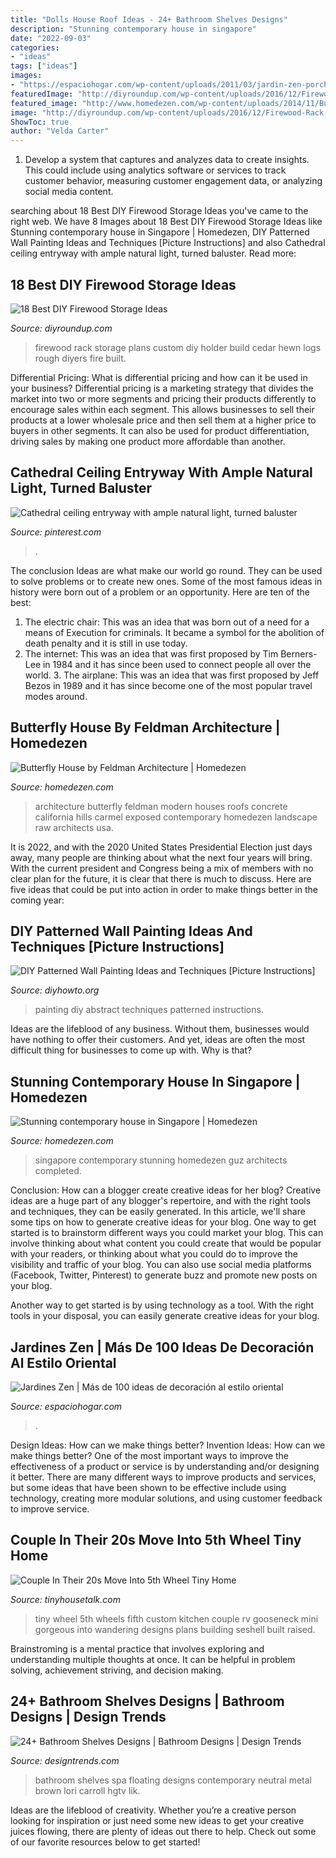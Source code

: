 ```yaml
---
title: "Dolls House Roof Ideas - 24+ Bathroom Shelves Designs"
description: "Stunning contemporary house in singapore"
date: "2022-09-03"
categories:
- "ideas"
tags: ["ideas"]
images:
- "https://espaciohogar.com/wp-content/uploads/2011/03/jardin-zen-porche-cubierto-jardines-zen.jpg"
featuredImage: "http://diyroundup.com/wp-content/uploads/2016/12/Firewood-Rack-From-Rough-Hewn-Cedar-Logs.jpeg"
featured_image: "http://www.homedezen.com/wp-content/uploads/2014/11/Butterfly-House-by-Feldman-Architecture-15.jpg"
image: "http://diyroundup.com/wp-content/uploads/2016/12/Firewood-Rack-From-Rough-Hewn-Cedar-Logs.jpeg"
ShowToc: true
author: "Velda Carter"
---
```



1. Develop a system that captures and analyzes data to create insights. This could include using analytics software or services to track customer behavior, measuring customer engagement data, or analyzing social media content. 

	

		
searching about 18 Best DIY Firewood Storage Ideas you've came to the right web. We have 8 Images about 18 Best DIY Firewood Storage Ideas like Stunning contemporary house in Singapore | Homedezen, DIY Patterned Wall Painting Ideas and Techniques [Picture Instructions] and also Cathedral ceiling entryway with ample natural light, turned baluster. Read more:
		
    
## 18 Best DIY Firewood Storage Ideas

<img loading=lazy src="http://diyroundup.com/wp-content/uploads/2016/12/Firewood-Rack-From-Rough-Hewn-Cedar-Logs.jpeg" onerror="this.onerror=null;this.src='https://tse1.mm.bing.net/th?id=OIP.tzAMA7mxvV9VV-_l9pNcfAHaJ4&amp;pid=15.1';" alt="18 Best DIY Firewood Storage Ideas">

_Source: diyroundup.com_

>firewood rack storage plans custom diy holder build cedar hewn logs rough diyers fire built. 

	

Differential Pricing: What is differential pricing and how can it be used in your business?
Differential pricing is a marketing strategy that divides the market into two or more segments and pricing their products differently to encourage sales within each segment. This allows businesses to sell their products at a lower wholesale price and then sell them at a higher price to buyers in other segments. It can also be used for product differentiation, driving sales by making one product more affordable than another.

    
## Cathedral Ceiling Entryway With Ample Natural Light, Turned Baluster

<img loading=lazy src="https://i.pinimg.com/736x/fb/e2/99/fbe2990fcfa10b11c4ce220019ec8eef.jpg" onerror="this.onerror=null;this.src='https://tse1.mm.bing.net/th?id=OIP.8T1XHBdcmHIGZOyl6gOelQHaLH&amp;pid=15.1';" alt="Cathedral ceiling entryway with ample natural light, turned baluster">

_Source: pinterest.com_

>. 

	

The conclusion
Ideas are what make our world go round. They can be used to solve problems or to create new ones. Some of the most famous ideas in history were born out of a problem or an opportunity. Here are ten of the best:
1. The electric chair: This was an idea that was born out of a need for a means of Execution for criminals. It became a symbol for the abolition of death penalty and it is still in use today.
2. The internet: This was an idea that was first proposed by Tim Berners-Lee in 1984 and it has since been used to connect people all over the world. 3. The airplane: This was an idea that was first proposed by Jeff Bezos in 1989 and it has since become one of the most popular travel modes around. 
    
## Butterfly House By Feldman Architecture | Homedezen

<img loading=lazy src="http://www.homedezen.com/wp-content/uploads/2014/11/Butterfly-House-by-Feldman-Architecture-15.jpg" onerror="this.onerror=null;this.src='https://tse4.mm.bing.net/th?id=OIP.wrQnQeIr2hBV9Y5w7bLF9gHaFk&amp;pid=15.1';" alt="Butterfly House by Feldman Architecture | Homedezen">

_Source: homedezen.com_

>architecture butterfly feldman modern houses roofs concrete california hills carmel exposed contemporary homedezen landscape raw architects usa. 

	

It is 2022, and with the 2020 United States Presidential Election just days away, many people are thinking about what the next four years will bring. With the current president and Congress being a mix of members with no clear plan for the future, it is clear that there is much to discuss. Here are five ideas that could be put into action in order to make things better in the coming year: 

    
## DIY Patterned Wall Painting Ideas And Techniques [Picture Instructions]

<img loading=lazy src="http://www.diyhowto.org/wp-content/uploads/DIY-Abstract-Wall-Painting-DIY-Wall-Painting-Ideas-Techniques-Tutorials-DIYHowto.jpg" onerror="this.onerror=null;this.src='https://tse1.mm.bing.net/th?id=OIP.qw1TXy-QcfslpGr6L20ETwHaJ8&amp;pid=15.1';" alt="DIY Patterned Wall Painting Ideas and Techniques [Picture Instructions]">

_Source: diyhowto.org_

>painting diy abstract techniques patterned instructions. 

	

Ideas are the lifeblood of any business. Without them, businesses would have nothing to offer their customers. And yet, ideas are often the most difficult thing for businesses to come up with. Why is that?

    
## Stunning Contemporary House In Singapore | Homedezen

<img loading=lazy src="http://www.homedezen.com/wp-content/uploads/2014/05/Stunning-contemporary-house-in-Singapore-06-775x709.jpg" onerror="this.onerror=null;this.src='https://tse3.mm.bing.net/th?id=OIP.IuA2cetTE0PdkSaL_CGXcwHaGx&amp;pid=15.1';" alt="Stunning contemporary house in Singapore | Homedezen">

_Source: homedezen.com_

>singapore contemporary stunning homedezen guz architects completed. 

	

Conclusion: How can a blogger create creative ideas for her blog?
Creative ideas are a huge part of any blogger's repertoire, and with the right tools and techniques, they can be easily generated. In this article, we'll share some tips on how to generate creative ideas for your blog.
One way to get started is to brainstorm different ways you could market your blog. This can involve thinking about what content you could create that would be popular with your readers, or thinking about what you could do to improve the visibility and traffic of your blog. You can also use social media platforms (Facebook, Twitter, Pinterest) to generate buzz and promote new posts on your blog.

Another way to get started is by using technology as a tool. With the right tools in your disposal, you can easily generate creative ideas for your blog.

    
## Jardines Zen | Más De 100 Ideas De Decoración Al Estilo Oriental

<img loading=lazy src="https://espaciohogar.com/wp-content/uploads/2011/03/jardin-zen-porche-cubierto-jardines-zen.jpg" onerror="this.onerror=null;this.src='https://tse3.mm.bing.net/th?id=OIP.yHA1xnkG2gG0-_ZKPEwOcgHaE8&amp;pid=15.1';" alt="Jardines Zen | Más de 100 ideas de decoración al estilo oriental">

_Source: espaciohogar.com_

>. 

	

Design Ideas: How can we make things better?
Invention Ideas: How can we make things better?
One of the most important ways to improve the effectiveness of a product or service is by understanding and/or designing it better. There are many different ways to improve products and services, but some ideas that have been shown to be effective include using technology, creating more modular solutions, and using customer feedback to improve service.

    
## Couple In Their 20s Move Into 5th Wheel Tiny Home

<img loading=lazy src="https://tinyhousetalk.com/wp-content/uploads/Couples-Custom-5th-Wheel-Tiny-Home-on-Wheels-004-600x802.jpg" onerror="this.onerror=null;this.src='https://tse4.mm.bing.net/th?id=OIP.nZs20ZikELUHEQDsMcFHRgHaJ5&amp;pid=15.1';" alt="Couple In Their 20s Move Into 5th Wheel Tiny Home">

_Source: tinyhousetalk.com_

>tiny wheel 5th wheels fifth custom kitchen couple rv gooseneck mini gorgeous into wandering designs plans building seshell built raised. 

	

Brainstroming is a mental practice that involves exploring and understanding multiple thoughts at once. It can be helpful in problem solving, achievement striving, and decision making.

    
## 24+ Bathroom Shelves Designs | Bathroom Designs | Design Trends

<img loading=lazy src="https://images.designtrends.com/wp-content/uploads/2016/03/02060035/Floating-Spa-Lik-Bathroom-Shelves1.jpeg" onerror="this.onerror=null;this.src='https://tse3.mm.bing.net/th?id=OIP.ZTQ-fnatg-EVsKAEVPOcIAHaJ4&amp;pid=15.1';" alt="24+ Bathroom Shelves Designs | Bathroom Designs | Design Trends">

_Source: designtrends.com_

>bathroom shelves spa floating designs contemporary neutral metal brown lori carroll hgtv lik. 

	

Ideas are the lifeblood of creativity. Whether you’re a creative person looking for inspiration or just need some new ideas to get your creative juices flowing, there are plenty of ideas out there to help. Check out some of our favorite resources below to get started!

